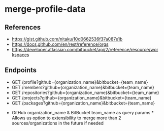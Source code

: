 # merge-profile-data


## References
- https://gist.github.com/nitaku/10d0662536f37a087e1b  
- https://docs.github.com/en/rest/reference/orgs
- https://developer.atlassian.com/bitbucket/api/2/reference/resource/workspaces  

## Endpoints
- GET /profile?github={organization_name}&bitbucket={team_name}  
- GET /members?github={organization_name}&bitbucket={team_name}  
- GET /repositories?github={organization_name}&bitbucket={team_name}  
- GET /projects?github={organization_name}&bitbucket={team_name}  
- GET /packages?github={organization_name}&bitbucket={team_name}  

* GitHub organization_name & BitBucket team_name as query params *
	Allows us option to extensibility to merge more than 2 sources/organizations in the future if needed